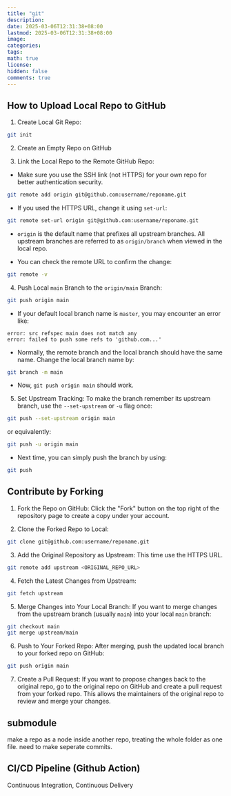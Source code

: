 ```yaml
---
title: "git"
description: 
date: 2025-03-06T12:31:38+08:00
lastmod: 2025-03-06T12:31:38+08:00
image: 
categories: 
tags: 
math: true
license: 
hidden: false
comments: true
---
```


## How to Upload Local Repo to GitHub

1. Create Local Git Repo:
```bash
git init
```

2. Create an Empty Repo on GitHub

3. Link the Local Repo to the Remote GitHub Repo:
- Make sure you use the SSH link (not HTTPS) for your own repo for better authentication security.
```bash
git remote add origin git@github.com:username/reponame.git
```

- If you used the HTTPS URL, change it using `set-url`:
```bash
git remote set-url origin git@github.com:username/reponame.git
```

- `origin` is the default name that prefixes all upstream branches. All upstream branches are referred to as `origin/branch` when viewed in the local repo.

- You can check the remote URL to confirm the change:
```bash
git remote -v
```

4. Push Local `main` Branch to the `origin/main` Branch:
```bash
git push origin main
```

- If your default local branch name is `master`, you may encounter an error like:
```
error: src refspec main does not match any
error: failed to push some refs to 'github.com...'
```

- Normally, the remote branch and the local branch should have the same name. Change the local branch name by:
```bash
git branch -m main
```

- Now, `git push origin main` should work.

5. Set Upstream Tracking: To make the branch remember its upstream branch, use the `--set-upstream` or `-u` flag once:
```bash
git push --set-upstream origin main
```
or equivalently:
```bash
git push -u origin main
```

- Next time, you can simply push the branch by using:
```bash
git push
```



## Contribute by Forking

1. Fork the Repo on GitHub: Click the "Fork" button on the top right of the repository page to create a copy under your account.

2. Clone the Forked Repo to Local:
```bash
git clone git@github.com:username/reponame.git
```

3. Add the Original Repository as Upstream: This time use the HTTPS URL.
```bash
git remote add upstream <ORIGINAL_REPO_URL>
```

4. Fetch the Latest Changes from Upstream:
```bash
git fetch upstream
```

5. Merge Changes into Your Local Branch: If you want to merge changes from the upstream branch (usually `main`) into your local `main` branch:
```bash
git checkout main
git merge upstream/main
```

6. Push to Your Forked Repo: After merging, push the updated local branch to your forked repo on GitHub:
```bash
git push origin main
```

7. Create a Pull Request: If you want to propose changes back to the original repo, go to the original repo on GitHub and create a pull request from your forked repo. This allows the maintainers of the original repo to review and merge your changes.

## submodule
make a repo as a node inside another repo, treating the whole folder as one file.
need to make seperate commits.

## CI/CD Pipeline (Github Action)
Continuous Integration, Continuous Delivery
